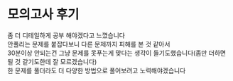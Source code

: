 # 모의고사 후기

좀 더 디테일하게 공부 해야겠다고 느꼈습니다  
안풀리는 문제를 붙잡다보니 다른 문제까지 피해를 본 것 같아서  
30분이상 안되는건 그냥 문제를 못푸는게 맞다는 생각이 들기도했습니다(좀만 더하면 될 것 같기도한데 잘 모르겠습니다)  
한 문제를 풀더라도 더 다양한 방법으로 풀어보려고 노력해야겠습니다
